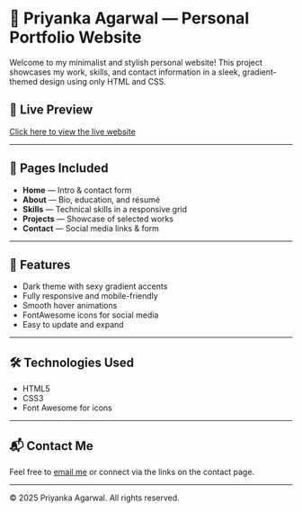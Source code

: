 # 💼 Priyanka Agarwal — Personal Portfolio Website

Welcome to my minimalist and stylish personal website! This project showcases my work, skills, and contact information in a sleek, gradient-themed design using only HTML and CSS.

## 🔗 Live Preview

[Click here to view the live website](https://Prriiiyankaaa.github.io/portfolio)


---

## 📁 Pages Included

- **Home** — Intro & contact form
- **About** — Bio, education, and résumé
- **Skills** — Technical skills in a responsive grid
- **Projects** — Showcase of selected works
- **Contact** — Social media links & form

---

## 🎨 Features

- Dark theme with sexy gradient accents
- Fully responsive and mobile-friendly
- Smooth hover animations
- FontAwesome icons for social media
- Easy to update and expand

---

## 🛠 Technologies Used

- HTML5
- CSS3 
- Font Awesome for icons

---

## 📬 Contact Me

Feel free to [email me](mailto:ag.priyanka02@gmail.com) or connect via the links on the contact page.

---

© 2025 Priyanka Agarwal. All rights reserved.
